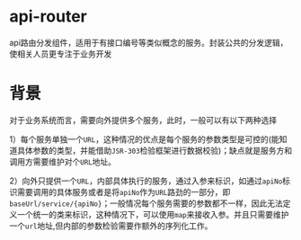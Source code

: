 # api-router
api路由分发组件，适用于有接口编号等类似概念的服务。封装公共的分发逻辑，使相关人员更专注于业务开发

# 背景

对于业务系统而言，需要向外提供多个服务，此时，一般可以有以下两种选择

1）每个服务单独一个`URL`，这种情况的优点是每个服务的参数类型是可控的(能知道具体参数的类型，并能借助`JSR-303`检验框架进行数据校验)；缺点就是服务方和调用方需要维护对个`URL`地址。

2）向外只提供一个`URL`，内部具体执行的服务，通过入参来标识，如通过`apiNo`标识需要调用的具体服务或者是将`apiNo`作为`URL`路劲的一部分，即`baseUrl/service/{apiNo}`；一般情况每个服务需要的参数都不一样，因此无法定义一个统一的类来标识，这种情况下，可以使用`map`来接收入参。并且只需要维护一个`url`地址,但内部的参数检验需要作额外的序列化工作。


